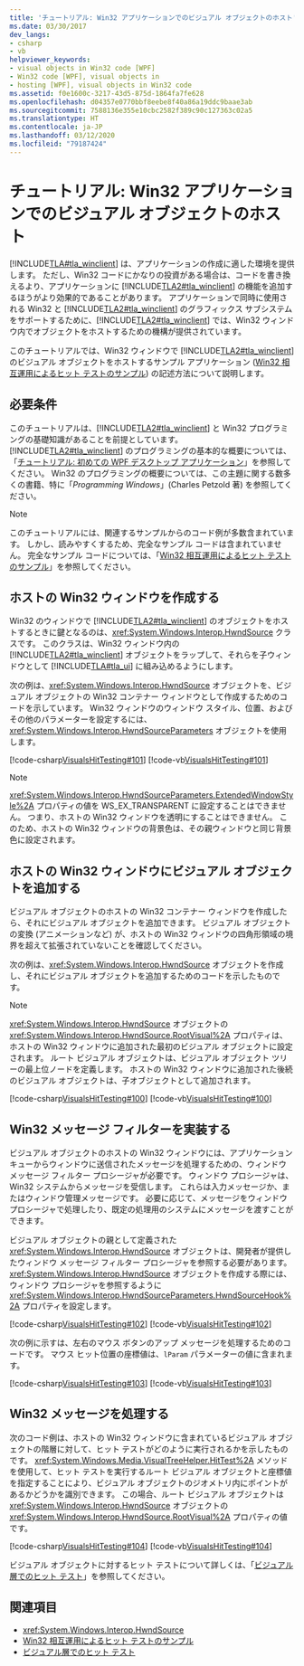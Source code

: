 ```yaml
---
title: 'チュートリアル: Win32 アプリケーションでのビジュアル オブジェクトのホスト'
ms.date: 03/30/2017
dev_langs:
- csharp
- vb
helpviewer_keywords:
- visual objects in Win32 code [WPF]
- Win32 code [WPF], visual objects in
- hosting [WPF], visual objects in Win32 code
ms.assetid: f0e1600c-3217-43d5-875d-1864fa7fe628
ms.openlocfilehash: d04357e0770bbf8eebe8f40a86a19ddc9baae3ab
ms.sourcegitcommit: 7588136e355e10cbc2582f389c90c127363c02a5
ms.translationtype: HT
ms.contentlocale: ja-JP
ms.lasthandoff: 03/12/2020
ms.locfileid: "79187424"
---
```

# <a name="tutorial-hosting-visual-objects-in-a-win32-application"></a>チュートリアル: Win32 アプリケーションでのビジュアル オブジェクトのホスト
[!INCLUDE[TLA#tla_winclient](../../../../includes/tlasharptla-winclient-md.md)] は、アプリケーションの作成に適した環境を提供します。 ただし、Win32 コードにかなりの投資がある場合は、コードを書き換えるより、アプリケーションに [!INCLUDE[TLA2#tla_winclient](../../../../includes/tla2sharptla-winclient-md.md)] の機能を追加するほうがより効果的であることがあります。 アプリケーションで同時に使用される Win32 と [!INCLUDE[TLA2#tla_winclient](../../../../includes/tla2sharptla-winclient-md.md)] のグラフィックス サブシステムをサポートするために、[!INCLUDE[TLA2#tla_winclient](../../../../includes/tla2sharptla-winclient-md.md)] では、Win32 ウィンドウ内でオブジェクトをホストするための機構が提供されています。  
  
 このチュートリアルでは、Win32 ウィンドウで [!INCLUDE[TLA2#tla_winclient](../../../../includes/tla2sharptla-winclient-md.md)] のビジュアル オブジェクトをホストするサンプル アプリケーション ([Win32 相互運用によるヒット テストのサンプル](https://github.com/microsoft/WPF-Samples/tree/master/Visual%20Layer/VisualsHitTesting)) の記述方法について説明します。  

<a name="requirements"></a>
## <a name="requirements"></a>必要条件  
 このチュートリアルは、[!INCLUDE[TLA2#tla_winclient](../../../../includes/tla2sharptla-winclient-md.md)] と Win32 プログラミングの基礎知識があることを前提としています。 [!INCLUDE[TLA2#tla_winclient](../../../../includes/tla2sharptla-winclient-md.md)] のプログラミングの基本的な概要については、「[チュートリアル: 初めての WPF デスクトップ アプリケーション](../getting-started/walkthrough-my-first-wpf-desktop-application.md)」を参照してください。 Win32 のプログラミングの概要については、この主題に関する数多くの書籍、特に「*Programming Windows*」(Charles Petzold 著) を参照してください。  
  
> [!NOTE]
> このチュートリアルには、関連するサンプルからのコード例が多数含まれています。 しかし、読みやすくするため、完全なサンプル コードは含まれていません。 完全なサンプル コードについては、「[Win32 相互運用によるヒット テストのサンプル](https://github.com/microsoft/WPF-Samples/tree/master/Visual%20Layer/VisualsHitTesting)」を参照してください。  
  
<a name="creating_the_host_win32_window"></a>
## <a name="creating-the-host-win32-window"></a>ホストの Win32 ウィンドウを作成する  
 Win32 のウィンドウで [!INCLUDE[TLA2#tla_winclient](../../../../includes/tla2sharptla-winclient-md.md)] のオブジェクトをホストするときに鍵となるのは、<xref:System.Windows.Interop.HwndSource> クラスです。 このクラスは、Win32 ウィンドウ内の [!INCLUDE[TLA2#tla_winclient](../../../../includes/tla2sharptla-winclient-md.md)] オブジェクトをラップして、それらを子ウィンドウとして [!INCLUDE[TLA#tla_ui](../../../../includes/tlasharptla-ui-md.md)] に組み込めるようにします。  
  
 次の例は、<xref:System.Windows.Interop.HwndSource> オブジェクトを、ビジュアル オブジェクトの Win32 コンテナー ウィンドウとして作成するためのコードを示しています。 Win32 ウィンドウのウィンドウ スタイル、位置、およびその他のパラメーターを設定するには、<xref:System.Windows.Interop.HwndSourceParameters> オブジェクトを使用します。  
  
 [!code-csharp[VisualsHitTesting#101](~/samples/snippets/csharp/VS_Snippets_Wpf/VisualsHitTesting/CSharp/MyWindow.cs#101)]
 [!code-vb[VisualsHitTesting#101](~/samples/snippets/visualbasic/VS_Snippets_Wpf/VisualsHitTesting/VisualBasic/MyWindow.vb#101)]  
  
> [!NOTE]
> <xref:System.Windows.Interop.HwndSourceParameters.ExtendedWindowStyle%2A> プロパティの値を WS_EX_TRANSPARENT に設定することはできません。 つまり、ホストの Win32 ウィンドウを透明にすることはできません。 このため、ホストの Win32 ウィンドウの背景色は、その親ウィンドウと同じ背景色に設定されます。  
  
<a name="adding_visual_objects_to_the_host_win32_window"></a>
## <a name="adding-visual-objects-to-the-host-win32-window"></a>ホストの Win32 ウィンドウにビジュアル オブジェクトを追加する  
 ビジュアル オブジェクトのホストの Win32 コンテナー ウィンドウを作成したら、それにビジュアル オブジェクトを追加できます。 ビジュアル オブジェクトの変換 (アニメーションなど) が、ホストの Win32 ウィンドウの四角形領域の境界を超えて拡張されていないことを確認してください。  
  
 次の例は、<xref:System.Windows.Interop.HwndSource> オブジェクトを作成し、それにビジュアル オブジェクトを追加するためのコードを示したものです。  
  
> [!NOTE]
> <xref:System.Windows.Interop.HwndSource> オブジェクトの <xref:System.Windows.Interop.HwndSource.RootVisual%2A> プロパティは、ホストの Win32 ウィンドウに追加された最初のビジュアル オブジェクトに設定されます。 ルート ビジュアル オブジェクトは、ビジュアル オブジェクト ツリーの最上位ノードを定義します。 ホストの Win32 ウィンドウに追加された後続のビジュアル オブジェクトは、子オブジェクトとして追加されます。  
  
 [!code-csharp[VisualsHitTesting#100](~/samples/snippets/csharp/VS_Snippets_Wpf/VisualsHitTesting/CSharp/MyWindow.cs#100)]
 [!code-vb[VisualsHitTesting#100](~/samples/snippets/visualbasic/VS_Snippets_Wpf/VisualsHitTesting/VisualBasic/MyWindow.vb#100)]  
  
<a name="implementing_the_win32_message_filter"></a>
## <a name="implementing-the-win32-message-filter"></a>Win32 メッセージ フィルターを実装する  
 ビジュアル オブジェクトのホストの Win32 ウィンドウには、アプリケーション キューからウィンドウに送信されたメッセージを処理するための、ウィンドウ メッセージ フィルター プロシージャが必要です。 ウィンドウ プロシージャは、Win32 システムからメッセージを受信します。 これらは入力メッセージか、またはウィンドウ管理メッセージです。 必要に応じて、メッセージをウィンドウ プロシージャで処理したり、既定の処理用のシステムにメッセージを渡すことができます。  
  
 ビジュアル オブジェクトの親として定義された <xref:System.Windows.Interop.HwndSource> オブジェクトは、開発者が提供したウィンドウ メッセージ フィルター プロシージャを参照する必要があります。 <xref:System.Windows.Interop.HwndSource> オブジェクトを作成する際には、ウィンドウ プロシージャを参照するように <xref:System.Windows.Interop.HwndSourceParameters.HwndSourceHook%2A> プロパティを設定します。  
  
 [!code-csharp[VisualsHitTesting#102](~/samples/snippets/csharp/VS_Snippets_Wpf/VisualsHitTesting/CSharp/MyWindow.cs#102)]
 [!code-vb[VisualsHitTesting#102](~/samples/snippets/visualbasic/VS_Snippets_Wpf/VisualsHitTesting/VisualBasic/MyWindow.vb#102)]  
  
 次の例に示すは、左右のマウス ボタンのアップ メッセージを処理するためのコードです。 マウス ヒット位置の座標値は、`lParam` パラメーターの値に含まれます。  
  
 [!code-csharp[VisualsHitTesting#103](~/samples/snippets/csharp/VS_Snippets_Wpf/VisualsHitTesting/CSharp/MyWindow.cs#103)]
 [!code-vb[VisualsHitTesting#103](~/samples/snippets/visualbasic/VS_Snippets_Wpf/VisualsHitTesting/VisualBasic/MyWindow.vb#103)]  
  
<a name="processing_the_win32_messages"></a>
## <a name="processing-the-win32-messages"></a>Win32 メッセージを処理する  
 次のコード例は、ホストの Win32 ウィンドウに含まれているビジュアル オブジェクトの階層に対して、ヒット テストがどのように実行されるかを示したものです。 <xref:System.Windows.Media.VisualTreeHelper.HitTest%2A> メソッドを使用して、ヒット テストを実行するルート ビジュアル オブジェクトと座標値を指定することにより、ビジュアル オブジェクトのジオメトリ内にポイントがあるかどうかを識別できます。 この場合、ルート ビジュアル オブジェクトは <xref:System.Windows.Interop.HwndSource> オブジェクトの <xref:System.Windows.Interop.HwndSource.RootVisual%2A> プロパティの値です。  
  
 [!code-csharp[VisualsHitTesting#104](~/samples/snippets/csharp/VS_Snippets_Wpf/VisualsHitTesting/CSharp/MyCircle.cs#104)]
 [!code-vb[VisualsHitTesting#104](~/samples/snippets/visualbasic/VS_Snippets_Wpf/VisualsHitTesting/VisualBasic/MyCircle.vb#104)]  
  
 ビジュアル オブジェクトに対するヒット テストについて詳しくは、「[ビジュアル層でのヒット テスト](hit-testing-in-the-visual-layer.md)」を参照してください。  
  
## <a name="see-also"></a>関連項目

- <xref:System.Windows.Interop.HwndSource>
- [Win32 相互運用によるヒット テストのサンプル](https://github.com/microsoft/WPF-Samples/tree/master/Visual%20Layer/VisualsHitTesting)
- [ビジュアル層でのヒット テスト](hit-testing-in-the-visual-layer.md)
